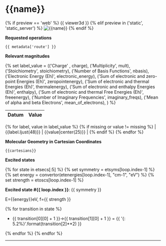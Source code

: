 # {{name}}

{% if preview == 'web' %}
{{ viewer3d }}
{% elif preview in ('static', 'static_server') %}
![{{name}}]({{image}})
{% endif %}

__Requested operations__

`{{ metadata['route'] }}`

__Relevant magnitudes__

{% set label_value = (('Charge' , charge),
                      ('Multiplicity', mult),
                      ('Stoichiometry', stoichiometry),
                      ('Number of Basis Functions', nbasis),
                      ('Electronic Energy (Eh)', electronic_energy),
                      ('Sum of electronic and zero-point Energies (Eh)', zeropointenergy),
                      ('Sum of electronic and thermal Energies (Eh)', thermalenergy),
                      ('Sum of electronic and enthalpy Energies (Eh)', enthalpy),
                      ('Sum of electronic and thermal Free Energies (Eh)', freeenergy),
                      ('Number of Imaginary Frequencies', imaginary_freqs),
                      ('Mean of alpha and beta Electrons', mean_of_electrons),
                     )
%}

| Datum                                            | Value                     |
|:-------------------------------------------------|--------------------------:|
{% for label, value in label_value %}
{% if missing or value != missing %}
| {{label.ljust(48)}} | {{value|center(25)}} |
{% endif %}
{% endfor %}

__Molecular Geometry in Cartesian Coordinates__

```xyz
{{cartesians}}
```

__Excited states__

{% for state in etsecs[:5] %}
{% set symmetry = etsyms[loop.index-1] %}
{% set energy = convertor(etenergies[loop.index-1], "cm-1", "eV") %}
{% set strength = etoscs[loop.index-1] %}

**Excited state #{{ loop.index }}**: {{ symmetry }}

E={{energy}}eV, f={{ strength }}

{% for transition in state %}
- {{ transition[0][0] + 1 }}->{{ transition[1][0] + 1 }} = {{ '{: 5.2%}'.format(transition[2]**2) }}

{% endfor %}
{% endfor %}

***